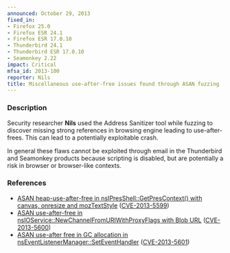 ```yaml
---
announced: October 29, 2013
fixed_in:
- Firefox 25.0
- Firefox ESR 24.1
- Firefox ESR 17.0.10
- Thunderbird 24.1
- Thunderbird ESR 17.0.10
- Seamonkey 2.22
impact: Critical
mfsa_id: 2013-100
reporter: Nils
title: Miscellaneous use-after-free issues found through ASAN fuzzing
---
```


<h3>Description</h3>

<p>Security researcher <strong>Nils</strong> used the Address Sanitizer tool
while fuzzing to discover missing strong references in browsing engine leading
to use-after-frees. This can lead to a potentially exploitable crash. 
</p>

<p class="note">In general these flaws cannot be exploited through email in the
Thunderbird and Seamonkey products because scripting is disabled, but are
potentially a risk in browser or browser-like contexts.</p>

<h3>References</h3>

<ul>
  <li><a href="https://bugzilla.mozilla.org/show_bug.cgi?id=915210">
       ASAN heap-use-after-free in nsIPresShell::GetPresContext() with canvas,
onresize and mozTextStyle</a> (<a href="http://cve.mitre.org/cgi-bin/cvename.cgi?name=CVE-2013-5599" class="ex-ref">CVE-2013-5599</a>)</li>
  <li><a href="https://bugzilla.mozilla.org/show_bug.cgi?id=916576">
       ASAN use-after-free in nsIOService::NewChannelFromURIWithProxyFlags with
Blob URL</a> (<a href="http://cve.mitre.org/cgi-bin/cvename.cgi?name=CVE-2013-5600" class="ex-ref">CVE-2013-5600</a>)</li>
  <li><a href="https://bugzilla.mozilla.org/show_bug.cgi?id=916685">
       ASAN use-after free in GC allocation in
nsEventListenerManager::SetEventHandler</a> (<a href="http://cve.mitre.org/cgi-bin/cvename.cgi?name=CVE-2013-5601" class="ex-ref">CVE-2013-5601</a>)</li>
</ul>



